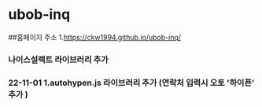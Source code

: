 # ubob-inq

##홈페이지 주소 1.https://ckw1994.github.io/ubob-inq/

### 나이스설렉트 라이브러리 추가

### 22-11-01 1.autohypen.js 라이브러리 추가 (연락처 입력시 오토 '하이픈' 추가 ) 
